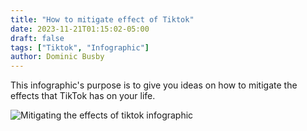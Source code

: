 ```yaml
---
title: "How to mitigate effect of Tiktok"
date: 2023-11-21T01:15:02-05:00
draft: false
tags: ["Tiktok", "Infographic"]
author: Dominic Busby
---
```


This infographic's purpose is to give you ideas on how to mitigate the effects that TikTok has on your life.

![Mitigating the effects of tiktok infographic](/Dominic_infographic.png)